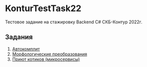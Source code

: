 # KonturTestTask22
Тестовое задание на стажировку Backend C# CКБ-Контур 2022г.

## Задания
1. <a href = "./src/AutoComplete/README.md">Автокомплит</a>
2. <a href = "./src/Morphology/README.md">Морфологические преобразования</a>
3. <a href = "./src/Microsevices/README.md">Приют котиков (микросервисы)</a>
